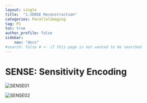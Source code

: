 ```yaml
---
layout: single
title:  "1.SENSE Reconstruction"
categories: ParallelImaging
tag: PI
toc: true
author_profile: false
sidebar:
    nav: "docs"
#search: false # <- if this page is not wanted to be searched
---
```


# SENSE: Sensitivity Encoding

![SENSE01](C:\1000Falcon-github-blog\1000Falcon.github.io\images\2023-03-28-SENSE\SENSE01.png)

![SENSE02](C:\1000Falcon-github-blog\1000Falcon.github.io\images\2023-03-28-SENSE\SENSE02.jpg)


